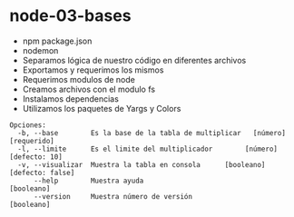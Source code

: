 # node-03-bases

- npm package.json
- nodemon
- Separamos lógica de nuestro código en diferentes archivos
- Exportamos y requerimos los mismos
- Requerimos modulos de node
- Creamos archivos con el modulo fs
- Instalamos dependencias
- Utilizamos los paquetes de Yargs y Colors

```
Opciones:
  -b, --base        Es la base de la tabla de multiplicar   [número] [requerido]
  -l, --limite      Es el limite del multiplicador        [número] [defecto: 10]
  -v, --visualizar  Muestra la tabla en consola      [booleano] [defecto: false]
      --help        Muestra ayuda                                     [booleano]
      --version     Muestra número de versión                         [booleano]
```
